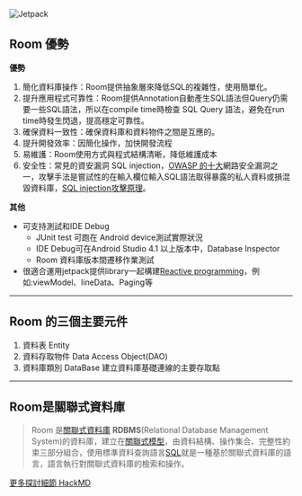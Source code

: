 ![Jetpack](https://github.com/user-attachments/assets/b79a9d4a-cb70-4f4d-836d-1b2800f45e13)


## Room 優勢
**優勢**
1. 簡化資料庫操作：Room提供抽象層來降低SQL的複雜性，使用簡單化。
2. 提升應用程式可靠性：Room提供Annotation自動產生SQL語法但Query仍需要一些SQL語法，所以在compile time時檢查 SQL Query 語法，避免在run time時發生閃退，提高穩定可靠性。
3. 確保資料一致性：確保資料庫和資料物件之間是互應的。
4. 提升開發效率：因簡化操作，加快開發流程
5. 易維護：Room使用方式與程式結構清晰，降低維護成本
6. 安全性：常見的資安漏洞 SQL injection，[OWASP 的十大](https://owasp.org/www-community/attacks/SQL_Injection)網路安全漏洞之一，攻擊手法是嘗試性的在輸入欄位輸入SQL語法取得暴露的私人資料或損混毀資料庫，[SQL injection攻擊原理](https://www.tsg.com.tw/blog-detail10-215-0-sql-2.htm)。

**其他**
* 可支持測試和IDE Debug
    * JUnit test 可跑在 Android device測試實際狀況
    * IDE Debug可在Android Studio 4.1 以上版本中，Database Inspector
    * Room 資料庫版本間遷移作業測試
* 很適合運用jetpack提供library一起構建[Reactive programming](https://zh.wikipedia.org/zh-tw/%E5%93%8D%E5%BA%94%E5%BC%8F%E7%BC%96%E7%A8%8B)，例如:viewModel、lineData、Paging等
---

## Room 的三個主要元件
1. 資料表 Entity
2. 資料存取物件 Data Access Object(DAO)
3. 資料庫類別 DataBase
建立資料庫基礎連線的主要存取點
---

## Room是關聯式資料庫
> Room 是[關聯式資料庫](https://zh.wikipedia.org/zh-tw/%E5%85%B3%E7%B3%BB%E6%95%B0%E6%8D%AE%E5%BA%93) **RDBMS**(Relational Database Management System)的資料庫，建立在[關聯式模型](https://zh.wikipedia.org/wiki/%E5%85%B3%E7%B3%BB%E6%A8%A1%E5%9E%8B)，由資料結構、操作集合、完整性約束三部分組合，使用標準資料查詢語言[SQL](https://zh.wikipedia.org/wiki/SQL)就是一種基於關聯式資料庫的語言，語言執行對關聯式資料庫的檢索和操作。


[更多探討細節 HackMD](https://hackmd.io/@YubUeGjDS8C4yMh0F9Fn1g/HkPLa8ZVA) 
